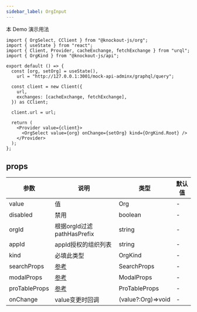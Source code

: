```yaml
---
sidebar_label: OrgInput
---
```


本 Demo 演示用法

```tsx preview
import { OrgSelect, CClient } from "@knockout-js/org";
import { useState } from "react";
import { Client, Provider, cacheExchange, fetchExchange } from "urql";
import { OrgKind } from "@knockout-js/api";

export default () => {
  const [org, setOrg] = useState(),
    url = "http://127.0.0.1:3001/mock-api-adminx/graphql/query";

  const client = new Client({
    url,
    exchanges: [cacheExchange, fetchExchange],
  }) as CClient;

  client.url = url;

  return (
    <Provider value={client}>
      <OrgSelect value={org} onChange={setOrg} kind={OrgKind.Root} />
    </Provider>
  );
};
```

## props

| 参数          | 说明                                                          | 类型               | 默认值 |
| ------------- | ------------------------------------------------------------- | ------------------ | ------ |
| value         | 值                                                            | Org                | -      |
| disabled      | 禁用                                                          | boolean            | -      |
| orgId         | 根据orgId过滤pathHasPrefix                                    | string             | -      |
| appId         | appId授权的组织列表                                           | string             | -      |
| kind          | 必填此类型                                                    | OrgKind            | -      |
| searchProps   | [参考](https://ant.design/components/input-cn#api)            | SearchProps        | -      |
| modalProps    | [参考](https://ant.design/components/modal-cn#api)            | ModalProps         | -      |
| proTableProps | [参考](https://procomponents.ant.design/components/table#api) | ProTableProps      | -      |
| onChange      | value变更时回调                                               | (value?:Org)=>void | -      |
